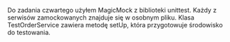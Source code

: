 Do zadania czwartego użyłem MagicMock z biblioteki unittest. Każdy z serwisów zamockowanych znajduje się w osobnym pliku.
Klasa TestOrderService zawiera metodę setUp, która przygotowuje środowisko do testowania.